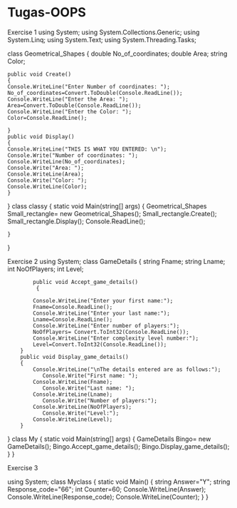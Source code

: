 Tugas-OOPS
==========
Exercise 1
using System;
using System.Collections.Generic;
using System.Linq;
using System.Text;
using System.Threading.Tasks;

class Geometrical_Shapes
{
  double No_of_coordinates;
	double Area;
	string Color;

	public void Create()
	{
	Console.WriteLine("Enter Number of coordinates: ");
	No_of_coordinates=Convert.ToDouble(Console.ReadLine());
	Console.WriteLine("Enter the Area: ");
	Area=Convert.ToDouble(Console.ReadLine());
	Console.WriteLine("Enter the Color: ");
	Color=Console.ReadLine();
	
	}
	public void Display()
	{
	Console.WriteLine("THIS IS WHAT YOU ENTERED: \n");
	Console.Write("Number of coordinates: ");
	Console.WriteLine(No_of_coordinates);
	Console.Write("Area: ");
	Console.WriteLine(Area);
	Console.Write("Color: ");
	Console.WriteLine(Color);
	}
}
class classy
{
	static void Main(string[] args)
	{
	Geometrical_Shapes Small_rectangle= new Geometrical_Shapes();
	Small_rectangle.Create();
	Small_rectangle.Display();
	Console.ReadLine();

	}
}

Exercise 2
using System;
class GameDetails
	{
		string Fname;
		string Lname;
		int NoOfPlayers;
		int Level;
		
			public void Accept_game_details()
			 {
			
			Console.WriteLine("Enter your first name:");
			Fname=Console.ReadLine();
			Console.WriteLine("Enter your last name:");
			Lname=Console.ReadLine();
			Console.WriteLine("Enter number of players:");
			NoOfPlayers= Convert.ToInt32(Console.ReadLine());
			Console.WriteLine("Enter complexity level number:");
			Level=Convert.ToInt32(Console.ReadLine());
		}
		public void Display_game_details()
		{
			Console.WriteLine("\nThe details entered are as follows:");
			   Console.Write("First name: ");
			Console.WriteLine(Fname);
			   Console.Write("Last name: ");
			Console.WriteLine(Lname);
			   Console.Write("Number of players:");
			Console.WriteLine(NoOfPlayers);
			   Console.Write("Level:");
			Console.WriteLine(Level);
		}
}
class My
{
			static void Main(string[] args)
			{
			GameDetails Bingo= new GameDetails();
			Bingo.Accept_game_details();
			Bingo.Display_game_details();
			}
}

Exercise 3

using System;
class Myclass
{
static void Main()
{
string Answer="Y";
string Response_code="66";
int Counter=60;
Console.WriteLine(Answer);
Console.WriteLine(Response_code);
Console.WriteLine(Counter);
}
}

